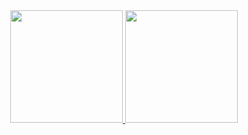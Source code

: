 <div align="center">
  <a href="https://github.com/PabloAPrata">
  <img height="180em" src="https://github-readme-stats.vercel.app/api?username=PabloAPrata&show_icons=true&theme=algolia&include_all_commits=true&count_private=true"/>
  <img height="180em" src="https://github-readme-stats.vercel.app/api/top-langs/?username=PabloAPrata&layout=compact&langs_count=7&theme=algolia"/>
</div>
